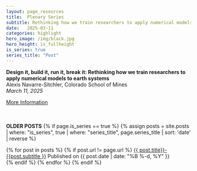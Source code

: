 ```yaml
---
layout: page_resources
title:  Plenary Series
subtitle: Rethinking how we train researchers to apply numerical models to earth systems
date:   2025-03-11
categories: highlight
hero_image: /img/black.jpg
hero_height: is_fullheight
is_series: true
series_title: "Post"
---
```


<strong>Design it, build it, run it, break it: Rethinking how we train researchers to apply numerical models to earth systems</strong><br> Alexis Navarre-Sitchler, Colorado School of Mines<br><em>March 11, 2025</em>

[More Information](../../../../../resources/plenary/plenary_2025/2025-3-11_asitchler)


<br><br> **OLDER POSTS**
{% if page.is_series == true %}
{% assign posts = site.posts | where: "is_series", true | where: "series_title", page.series_title | sort: 'date' | reverse %}

{% for post in posts %}
        {% if post.url != page.url %}
 		<a href="{{ post.url | prepend: site.baseurl }}">{{ post.title}}- {{post.subtitle }}</a> Published on <time datetime="{{ post.date | date_to_xmlschema }}">{{ post.date | date: "%B %-d, %Y" }}</time><br>
        {% endif %}
{% endfor %}
{% endif %}